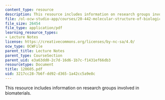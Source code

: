 ```yaml
---
content_type: resource
description: This resource includes information on research groups involved in biomaterials.
file: /ol-ocw-studio-app/courses/20-442-molecular-structure-of-biological-materials-be-442-fall-2005/3217cc287b6fdd92d3651a42cc5a9e8c_120605.pdf
file_size: 26454
file_type: application/pdf
learning_resource_types:
- Lecture Notes
license: https://creativecommons.org/licenses/by-nc-sa/4.0/
ocw_type: OCWFile
parent_title: Lecture Notes
parent_type: CourseSection
parent_uid: e3a63dd0-2c7d-16d6-1b7c-f1431ef66db3
resourcetype: Document
title: 120605.pdf
uid: 3217cc28-7b6f-dd92-d365-1a42cc5a9e8c
---
```

This resource includes information on research groups involved in biomaterials.